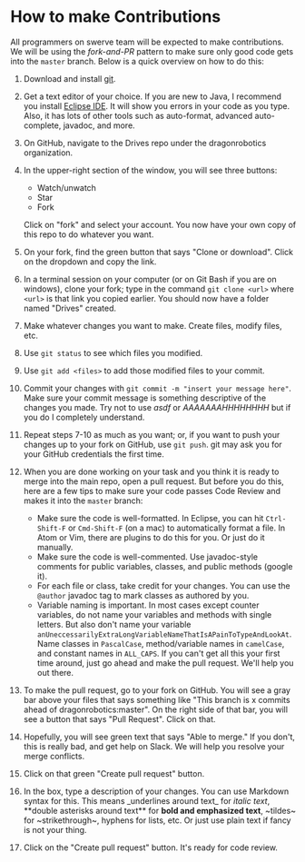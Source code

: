 # How to make Contributions

All programmers on swerve team will be expected to make contributions.  We will
be using the _fork-and-PR_ pattern to make sure only good code gets into the
`master` branch.  Below is a quick overview on how to do this:
1. Download and install [git](https://git-scm.com/downloads).
2. Get a text editor of your choice.  If you are new to Java,
   I recommend you install [Eclipse IDE](https://www.eclipse.org/downloads/).
   It will show you errors in your code as you type.  Also, it has lots of other
   tools such as auto-format, advanced auto-complete, javadoc, and more.
3. On GitHub, navigate to the Drives repo under the dragonrobotics organization.
4. In the upper-right section of the window, you will see three buttons:
    * Watch/unwatch
    * Star
    * Fork

   Click on "fork" and select your account. You now have your own copy of this
   repo to do whatever you want.
5. On your fork, find the green button that says "Clone or download". Click on
   the dropdown and copy the link.
6. In a terminal session on your computer (or on Git Bash if you are on
   windows),
   clone your fork; type in the command `git clone <url>` where `<url>` is that
   link you copied earlier.  You should now have a folder named "Drives"
   created.
7. Make whatever changes you want to make.  Create files, modify files, etc.
8. Use `git status` to see which files you modified.
9. Use `git add <files>` to add those modified files to your commit.
10. Commit your changes with `git commit -m "insert your message here"`.  Make
    sure your commit message is something descriptive of the changes you made.
    Try not to use _asdf_ or _AAAAAAAHHHHHHHH_ but if you do I completely
    understand.
11. Repeat steps 7-10 as much as you want; or, if you want to push your changes
    up to your fork on GitHub, use `git push`.  git may ask you for your GitHub
    credentials the first time.
12. When you are done working on your task and you think it is ready to merge
    into the main repo, open a pull request.  But before you do this, here are a
    few tips to make sure your code passes Code Review and makes it into the
    `master` branch:
    * Make sure the code is well-formatted.  In Eclipse, you can hit
      `Ctrl-Shift-F` or `Cmd-Shift-F` (on a mac) to automatically format a
      file.  In Atom or Vim, there are plugins to do this for you.  Or just do
      it manually.
    * Make sure the code is well-commented.  Use javadoc-style comments for
      public variables, classes, and public methods (google it).
    * For each file or class, take credit for your changes.  You can use the
      `@author` javadoc tag to mark classes as authored by you.
    * Variable naming is important.  In most cases except counter variables, do
      not name your variables and methods with single letters. But also don't
      name your variable
      `anUneccessarilyExtraLongVariableNameThatIsAPainToTypeAndLookAt`. Name
      classes in `PascalCase`, method/variable names in `camelCase`, and
      constant names in `ALL_CAPS`.  If you can't get all this your first time
      around, just go ahead and make the pull request.  We'll help you out
      there.
13. To make the pull request, go to your fork on GitHub.  You will see a gray
    bar above your files that says something like "This branch is x commits
    ahead of dragonrobotics:master".  On the right side of that bar, you will
    see a button that says "Pull Request". Click on that.
14. Hopefully, you will see green text that says "Able to merge."  If you don't,
    this is really bad, and get help on Slack. We will help you resolve your
    merge conflicts.
15. Click on that green "Create pull request" button.
16. In the box, type a description of your changes.  You can use Markdown
    syntax for this. This means \_underlines around text\_ for _italic text_,
    \*\*double asterisks around text\*\* for **bold and emphasized text**,
    \~tildes\~ for ~strikethrough~, hyphens for lists, etc. Or just use plain
    text if fancy is not your thing.
17. Click on the "Create pull request" button.  It's ready for code review.
